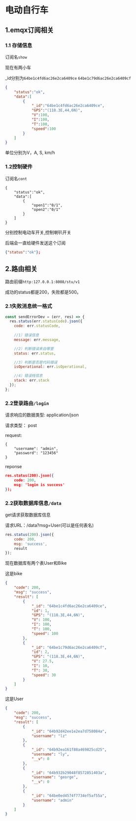 # 电动自行车

## 1.emqx订阅相关

### 1.1 存储信息

订阅名`show`

现在有两小车

_id分别为`64be1c4fd6ac26e2ca6409ce`  `64be1c79d6ac26e2ca6409cf`

```json
{
    "status":"ok",
    "data":[
        {
            "_id":"64be1c4fd6ac26e2ca6409ce",
            "GPS":"(118.3E,44,6N)",
            "V":100,
            "I":100,
            "T":100,
            "speed":100
        }
    ]
}
```

单位分别为V，A,  S,  km/h

### 1.2控制硬件

订阅名`cont`

```
{
    "status":"ok",
    "data":[
        {
            "open1":"0/1",
            "open2":"0/1"
        }
    ]
}
```

分别控制电动车开关,控制喇叭开关

后端会一直给硬件发送这个订阅

```json
{"status":"ok"};
```

## 2.路由相关

路由前缀`http:127.0.0.1:8008/stu/v1`

成功的status都是200，失败都是500。

### 2.1失败消息统一格式

```js
const sendErrorDev = (err, res) => {
  res.status(err.statusCode).json({
    code: err.statusCode,
    
    //1）错误信息
    message: err.message,

    //2）判断错误来自哪里
    status: err.status,

    //3）判断是否是代码错误
    isOperational: err.isOperational,

    //4）错误栈信息
    stack: err.stack
  });
};
```

### 2.2登录路由`/login`

请求响应的数据类型: application/json

请求类型： post

request:

```
{
    "username": "admin",
    "password": "123456"
}
```

reponse

```json
res.status(200).json({
    code: 200,
    msg: 'login is success'
});
```

### 2.2获取数据库信息`/data`

get请求获取数据库信息

请求URL：/data?msg=User(可以是任何表名)

```js
res.status(200).json({
    code: 200,
    msg: 'success',
    result
});
```

现在数据库有两个表User和Bike

这是bike

```json
{
    "code": 200,
    "msg": "success",
    "result": [
        {
            "_id": "64be1c4fd6ac26e2ca6409ce",
            "id": 1,
            "GPS": "(118.3E,44,6N)",
            "V": 100,
            "I": 100,
            "T": 100,
            "speed": 100
        },
        {
            "_id": "64be1c79d6ac26e2ca6409cf",
            "id": 2,
            "GPS": "(118.3E,44,6N)",
            "V": 27.5,
            "I": 10,
            "T": 30,
            "speed": 30
        }
    ]
}
```

这是User

```json
{
    "code": 200,
    "msg": "success",
    "result": [
        {
            "_id": "64b92d42ee1e2ea7d758084a",
            "username": "lz"
        },
        {
            "_id": "64b92ea161f88a469825cd25",
            "username": "ly",
            "__v": 0
        },
        {
            "_id": "64b932b29048f8572851403a",
            "username": "george",
            "__v": 0
        },
        {
            "_id": "64be0ed4574f7734ef5af55a",
            "username": "admin"
        }
    ]
}
```

